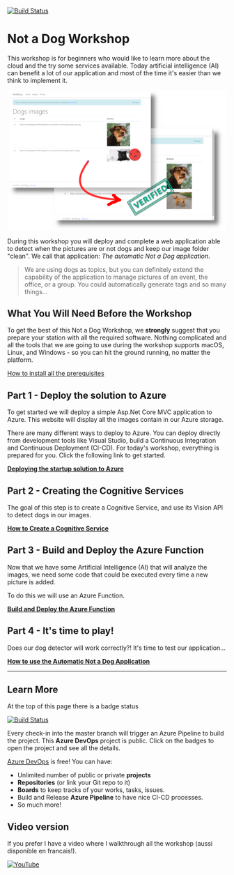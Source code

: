 [![Build Status](https://dev.azure.com/cloud5mins/Not-a-Dog-Workshop/_apis/build/status/FBoucher.Not-a-Dog-Workshop?branchName=master&?WT.mc_id=tohack-github-frbouche)](https://dev.azure.com/cloud5mins/Not-a-Dog-Workshop/_build/latest?definitionId=22&branchName=master)

# Not a Dog Workshop

This workshop is for beginners who would like to learn more about the cloud and the try some services available. Today artificial intelligence (AI) can benefit a lot of our application and most of the time it's easier than we think to implement it.

![Dog or Not a Dog Application](medias/workshopHeader.png)

During this workshop you will deploy and complete a web application able to detect when the pictures are or not dogs and keep our image folder "clean". We call that application: *The automatic Not a Dog application*.

> We are using dogs as topics, but you can definitely extend the capability of the application to manage pictures of an event, the office, or a group. You could automatically generate tags and so many things...

## What You Will Need Before the Workshop

To get the best of this Not a Dog Workshop, we **strongly** suggest that you prepare your station with all the required software. Nothing complicated and all the tools that we are going to use during the workshop supports macOS, Linux, and Windows - so you can hit the ground running, no matter the platform.

[How to install all the prerequisites](workshop-prerequisites.md)

## Part 1 - Deploy the solution to Azure

To get started we will deploy a simple Asp.Net Core MVC application to Azure. This website will display all the images contain in our Azure storage.

There are many different ways to deploy to Azure. You can deploy directly from development tools like Visual Studio, build a Continuous Integration and Continuous Deployment (CI-CD).  For today's workshop, everything is prepared for you. Click the following link to get started.

**[Deploying the startup solution to Azure](Part1-Deploying-the-startupSolution.md)**

## Part 2 - Creating the Cognitive Services

The goal of this step is to create a Cognitive Service, and use its Vision API to detect dogs in our images.

**[How to Create a Cognitive Service](Part2-Create-an-Cognitive-Services.md)**


## Part 3 - Build and Deploy the Azure Function

Now that we have some Artificial Intelligence (AI) that will analyze the images, we need some code that could be executed every time a new picture is added.

To do this we will use an Azure Function. 

**[Build and Deploy the Azure Function](Part3-Build-and-Deploy-The-Azure-Function.md)**

## Part 4 - It's time to play!

Does our dog detector will work correctly?! It's time to test our application...

**[How to use the Automatic Not a Dog Application](Part4-Its-time-to-play.md)**

---

## Learn More

At the top of this page there is a badge status

[![Build Status](https://dev.azure.com/cloud5mins/Not-a-Dog-Workshop/_apis/build/status/FBoucher.Not-a-Dog-Workshop?branchName=master&?WT.mc_id=tohack-github-frbouche)](https://dev.azure.com/cloud5mins/Not-a-Dog-Workshop/_build/latest?definitionId=22&branchName=master)

Every check-in into the master branch will trigger an Azure Pipeline to build the project. This **Azure DevOps** project is public. Click on the badges to open the project and see all the details.

[Azure DevOps](https://azure.microsoft.com/en-ca/services/devops/?WT.mc_id=tohack-github-frbouche) is free! You can have:
- Unlimited number of public or private **projects**
- **Repositories** (or link your Git repo to it)
- **Boards** to keep tracks of your works, tasks, issues.
- Build and Release **Azure Pipeline** to have nice CI-CD processes.
- So much more!


## Video version

If you prefer I have a video where I walkthrough all the workshop (aussi disponible en francais!).

[![YouTube](/medias/YouTubeThubnail.png)](https://youtu.be/ic-eP-gtFSo)

